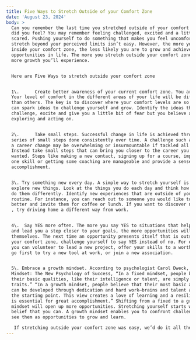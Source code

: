 ```yaml
---
title: Five Ways to Stretch Outside of your Comfort Zone
date: 'August 23, 2024'
body: >
  Can you remember the last time you stretched outside of your comfort zone? How
  did you feel? You may remember feeling challenged, excited and a little
  scared. Pushing yourself to do something that makes you feel uncomfortable or
  stretch beyond your perceived limits isn’t easy. However, the more you live
  inside your comfort zone, the less likely you are to grow and achieve greater
  opportunities in life. The more you stretch outside your comfort zone, the
  more growth you’ll experience.


  Here are Five Ways to stretch outside your comfort zone


  1\.      Create better awareness of your current comfort zone. You are unique.
  Your level of comfort in the different areas of your life will be different
  than others. The key is to discover where your comfort levels are so that you
  can spark ideas to challenge yourself and grow. Identify the ideas that
  challenge, excite and give you a little bit of fear but you believe are worth
  exploring and acting on.


  2\.      Take small steps. Successful change in life is achieved through a
  series of small steps done consistently over time. A challenge such as making
  a career change may be overwhelming or insurmountable if tackled all at once.
  Instead take small steps that can bring you closer to the career you’ve always
  wanted. Steps like making a new contact, signing up for a course, improving
  one skill or getting some coaching are manageable and provide a sense of
  accomplishment.


  3\. Try something new every day. A simple way to stretch yourself is to
  explore new things. Look at the things you do each day and think how you can
  do them differently. Identify new experiences that are outside of your normal
  routine. For instance, you can reach out to someone you would like to know
  better and invite them for coffee or lunch. If you want to discover new places
  , try driving home a different way from work.


  4\.  Say YES more often. The more you say YES to situations that help you grow
  and lead you a step closer to your goals, the more opportunities will present
  themselves. The next time an opportunity presents itself that is outside of
  your comfort zone, challenge yourself to say YES instead of no. For example,
  you can volunteer to lead a new project, offer your skills to a worthy cause,
  go first to try a new tool at work, or join a new association.


  5\. Embrace a growth mindset. According to psychologist Carol Dweck, author of
  Mindset: The New Psychology of Success, “In a fixed mindset, people believe
  their basic qualities, like their intelligence or talent, are simply fixed
  traits.” “In a growth mindset, people believe that their most basic abilities
  can be developed through dedication and hard work—brains and talent are just
  the starting point. This view creates a love of learning and a resilience that
  is essential for great accomplishment.” Shifting from a fixed to a growth
  mindset will open up more opportunities. Stretching yourself starts with the
  belief that you can. A growth mindset enables you to confront challenges and
  see them as opportunities to grow and learn.

   If stretching outside your comfort zone was easy, we’d do it all the time. Being comfortable with being uncomfortable takes time. Remember the most important thing is to take care of yourself and to acknowledge the growth you’ve made. Celebrate the small wins. Each time you stretch outside your comfort zone, your self-confidence grows. You’ll find that your current comfort zone expands, and you’ll be inspired to take on new challenges. The more often you stretch, the more growth and success you’ll achieve.
---
```



